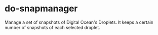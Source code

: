# do-snapmanager

Manage a set of snapshots of Digital Ocean's Droplets. It keeps a certain number of snapshots of each 
selected droplet.



